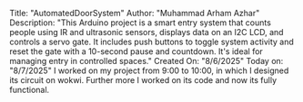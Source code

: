 Title: "AutomatedDoorSystem"
Author: "Muhammad Arham Azhar"
Description: "This Arduino project is a smart entry system that counts people using IR and ultrasonic sensors,
              displays data on an I2C LCD, and controls a servo gate. It includes push buttons to toggle system activity 
              and reset the gate with a 10-second pause and countdown. It's ideal for managing entry in controlled spaces."
Created On: "8/6/2025"
Today on: "8/7/2025"
I worked on my project from 9:00 to 10:00, in which I designed its circuit on wokwi. Further more I worked on its code and now its fully functional.

